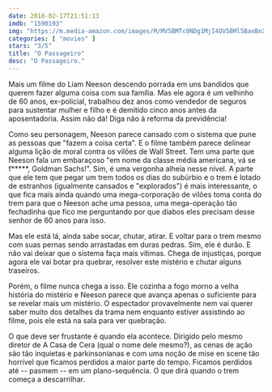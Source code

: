 ```yaml
---
date: 2018-02-17T21:51:13
imdb: "1590193"
img: "https://m.media-amazon.com/images/M/MV5BMTc0NDg1MjI4OV5BMl5BanBnXkFtZTgwMDIwMTEwNDI@._V1_SX101_CR0,0,101,150_.jpg"
categories: [ "movies" ]
stars: "3/5"
title: "O Passageiro"
desc: "O Passageiro."
---
```

Mais um filme do Liam Neeson descendo porrada em uns bandidos que querem fazer alguma coisa com sua família. Mas ele agora é um velhinho de 60 anos, ex-policial, trabalhou dez anos como vendedor de seguros para sustentar mulher e filho e é demitido cinco anos antes da aposentadoria. Assim não dá! Diga não à reforma da previdência!

Como seu personagem, Neeson parece cansado com o sistema que pune as pessoas que "fazem a coisa certa". E o filme também parece delinear alguma lição de moral contra os vilões de Wall Street. Tem uma parte que Neeson fala um embaraçoso "em nome da classe média americana, vá se f*****, Goldman Sachs!". Sim, é uma vergonha alheia nesse nível. A parte que ele tem que pegar um trem todos os dias do subúrbio e o trem é lotado de estranhos (igualmente cansados e "explorados") é mais interessante, o que fica mais ainda quando uma mega-corporação de vilões toma conta do trem para que o Neeson ache uma pessoa, uma mega-operação tão fechadinha que fico me perguntando por que diabos eles precisam desse senhor de 60 anos para isso.

Mas ele está lá, ainda sabe socar, chutar, atirar. E voltar para o trem mesmo com suas pernas sendo arrastadas em duras pedras. Sim, ele é durão. E não vai deixar que o sistema faça mais vítimas. Chega de injustiças, porque agora ele vai botar pra quebrar, resolver este mistério e chutar alguns traseiros.

Porém, o filme nunca chega a isso. Ele cozinha a fogo morno a velha história do mistério e Neeson parece que avança apenas o suficiente para se revelar mais um mistério. O espectador provavelmente nem vai querer saber muito dos detalhes da trama nem enquanto estiver assistindo ao filme, pois ele está na sala para ver quebração.

O que deve ser frustante é quando ela acontece. Dirigido pelo mesmo diretor de A Casa de Cera (qual o nome dele mesmo?), as cenas de ação são tão inquietas e parkinsonianas e com uma noção de mise en scene  tão horrível que ficamos perdidos a maior parte do tempo. Ficamos perdidos até -- pasmem -- em um plano-sequência. O que dirá quando o trem começa a descarrilhar.
